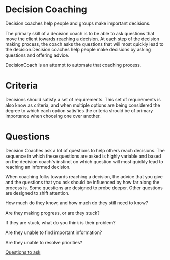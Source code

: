 # Decision Coaching
Decision coaches help people and groups make important decisions.

The primary skill of a decision coach is to be able to ask questions that move the client towards reaching a decision. At each step of the decision making process, the coach asks the questions that will most quickly lead to the decision.Decision coaches help people make decisions by asking questions and offering advice.

DecisionCoach is an attempt to automate that coaching process.

# Criteria
Decisions should satisfy a set of requirements. This set of requirements is also know as criteria, and when multiple options are being considered the degree to which each option satisfies the criteria should be of primary importance when choosing one over another.

# Questions
Decision Coaches ask a lot of questions to help others reach decisions. The sequence in which these questions are asked is highly variable and based on the decision coach's instinct on which question will most quickly lead to reaching an informed decision.

When coaching folks towards reaching a decision, the advice that you give and the questions that you ask should be influenced by how far along the process is. Some questions are designed to probe deeper. Other questions are designed to shift attention.

How much do they know, and how much do they still need to know?

Are they making progress, or are they stuck?

If they are stuck, what do you think is their problem?

Are they unable to find important information?

Are they unable to resolve priorities?

[Questions to ask](questionslist.md)
